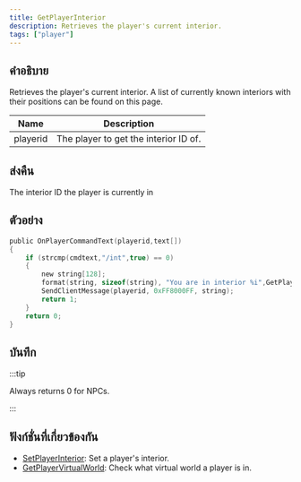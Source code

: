 ```yaml
---
title: GetPlayerInterior
description: Retrieves the player's current interior.
tags: ["player"]
---
```


## คำอธิบาย

Retrieves the player's current interior. A list of currently known interiors with their positions can be found on this page.

| Name     | Description                           |
| -------- | ------------------------------------- |
| playerid | The player to get the interior ID of. |

## ส่งคืน

The interior ID the player is currently in

## ตัวอย่าง

```c
public OnPlayerCommandText(playerid,text[])
{
    if (strcmp(cmdtext,"/int",true) == 0)
    {
        new string[128];
        format(string, sizeof(string), "You are in interior %i",GetPlayerInterior(playerid));
        SendClientMessage(playerid, 0xFF8000FF, string);
        return 1;
    }
    return 0;
}
```

## บันทึก

:::tip

Always returns 0 for NPCs.

:::

## ฟังก์ชั่นที่เกี่ยวข้องกัน

- [SetPlayerInterior](../functions/SetPlayerInterior): Set a player's interior.
- [GetPlayerVirtualWorld](../functions/GetPlayerVirtualWorld): Check what virtual world a player is in.
